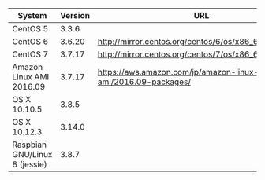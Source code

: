 System | Version | URL
----|----|----
CentOS 5 | 3.3.6 |
CentOS 6 | 3.6.20 | http://mirror.centos.org/centos/6/os/x86_64/Packages/
CentOS 7 | 3.7.17 | http://mirror.centos.org/centos/7/os/x86_64/Packages/
Amazon Linux AMI 2016.09 | 3.7.17 | https://aws.amazon.com/jp/amazon-linux-ami/2016.09-packages/
OS X 10.10.5 | 3.8.5 |
OS X 10.12.3 | 3.14.0 |
Raspbian GNU/Linux 8 (jessie) | 3.8.7 |
